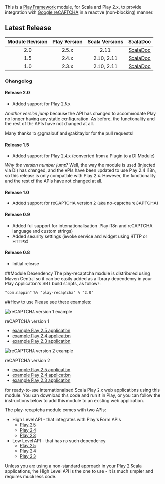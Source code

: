 This is a [Play Framework](http://www.playframework.com) module, for Scala and Play 2.x, to provide integration with [Google reCAPTCHA](http://www.google.com/recaptcha) in a reactive (non-blocking) manner.

## Latest Release

| Module Revision | Play Version | Scala Versions | ScalaDoc | 
|:---------------:|:------------:|:--------------:|:--------:|
|2.0              |2.5.x         |2.11            |[ScalaDoc](http://www.javadoc.io/doc/com.nappin/play-recaptcha_2.11/2.0)|
|1.5              |2.4.x         |2.10, 2.11      |[ScalaDoc](http://www.javadoc.io/doc/com.nappin/play-recaptcha_2.11/1.5)|
|1.0              |2.3.x         |2.10, 2.11      |[ScalaDoc](http://www.javadoc.io/doc/com.nappin/play-recaptcha_2.11/1.0)|

### Changelog

#### Release 2.0
* Added support for Play 2.5.x

_Another version jump_ because the API has changed to accommodate Play no longer having any static configuration. As before, the functionality and the rest of the APIs have not changed at all.

Many thanks to @gmalouf and @akitaylor for the pull requests!

#### Release 1.5
* Added support for Play 2.4.x (converted from a Plugin to a DI Module)

_Why the version number jump?_ Well, the way the module is used (injected via DI) has changed, and the APIs have been updated to use Play 2.4 i18n, so this release is only compatible with Play 2.4. However, the functionality and the rest of the APIs have not changed at all.  

#### Release 1.0
* Added support for reCAPTCHA version 2 (aka no-captcha reCAPTCHA)

#### Release 0.9 
* Added full support for internationalisation (Play i18n and reCAPTCHA language and custom strings)
* Added security settings (invoke service and widget using HTTP or HTTPS)

#### Release 0.8
* Initial release

##Module Dependency
The play-recaptcha module is distributed using Maven Central so it can be easily added as a library dependency in your Play Application's SBT build scripts, as follows:

    "com.nappin" %% "play-recaptcha" % "2.0"

##How to use
Please see these examples:

![reCAPTCHA version 1 example](https://raw.githubusercontent.com/chrisnappin/play-recaptcha/master/recaptcha-example-v1.png)

reCAPTCHA version 1 
* [example Play 2.5 application](https://github.com/chrisnappin/play-recaptcha-example/tree/release-2.0) 
* [example Play 2.4 application](https://github.com/chrisnappin/play-recaptcha-example/tree/release-1.5) 
* [example Play 2.3 application](https://github.com/chrisnappin/play-recaptcha-example/tree/release-1.0)

![reCAPTCHA version 2 example](https://raw.githubusercontent.com/chrisnappin/play-recaptcha/master/recaptcha-example-v2.png)

reCAPTCHA version 2 
* [example Play 2.5 application](https://github.com/chrisnappin/play-recaptcha-v2-example/tree/release-2.0) 
* [example Play 2.4 application](https://github.com/chrisnappin/play-recaptcha-v2-example/tree/release-1.5)
* [example Play 2.3 application](https://github.com/chrisnappin/play-recaptcha-v2-example/tree/release-1.0)

for ready-to-use internationalised Scala Play 2.x web applications using this module. You can download this code and run it in Play, or you can follow the instructions below to add this module to an existing web application.

The play-recaptcha module comes with two APIs:
* High Level API - that integrates with Play's Form APIs
    * [Play 2.5](High-Level-API-(Play-2.5))
    * [Play 2.4](High-Level-API-(Play-2.4))
    * [Play 2.3](High-Level-API-(Play-2.3))
* Low Level API - that has no such dependency
    * [Play 2.5](Low-Level-API-(Play-2.5))
    * [Play 2.4](Low-Level-API-(Play-2.4))
    * [Play 2.3](Low-Level-API-(Play-2.3)) 

Unless you are using a non-standard approach in your Play 2 Scala applications, the High Level API is the one to use - it is much simpler and requires much less code.